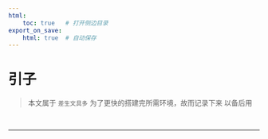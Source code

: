 ```yaml
---
html:
    toc: true   # 打开侧边目录
export_on_save:
    html: true  # 自动保存
---
```


# 引子

> 本文属于 `差生文具多`
为了更快的搭建完所需环境，故而记录下来
以备后用


<br>


----